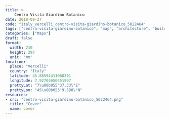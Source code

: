 ```yaml
---
title: > 
    Centro Visita Giardino Botanico
date: 2018-09-27
code: "italy_vercelli_centro-visita-giardino-botanico_5022464"
tags: ["centro-visita-giardino-botanico", "map", "architecture", "buildings", "Vercelli", "Italy"]
categories: ["Maps"]
draft: false
format:
  width: 210
  height: 297
  unit: 'mm'
location:
  place: "Vercelli"
  country: "Italy"
  latitude: 45.88594411060391
  longitude: 7.92703650451997
  prettyLat: "7\u00b055'37.33\"E"
  prettyLon: "45\u00b053'9.398\"N"
resources:
- src: "centro-visita-giardino-botanico_5022464.png"
  title: "Cover"
  name: cover
---
```

